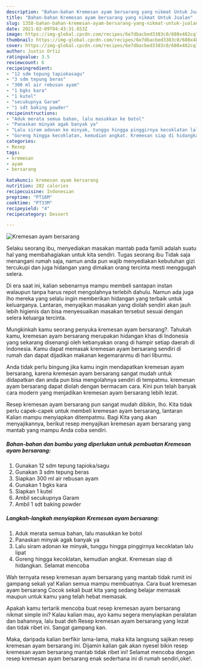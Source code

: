 ```yaml
---
description: "Bahan-bahan Kremesan ayam bersarang yang nikmat Untuk Jualan"
title: "Bahan-bahan Kremesan ayam bersarang yang nikmat Untuk Jualan"
slug: 1358-bahan-bahan-kremesan-ayam-bersarang-yang-nikmat-untuk-jualan
date: 2021-02-09T04:43:31.653Z
image: https://img-global.cpcdn.com/recipes/6e7dbacbed3383c0/680x482cq70/kremesan-ayam-bersarang-foto-resep-utama.jpg
thumbnail: https://img-global.cpcdn.com/recipes/6e7dbacbed3383c0/680x482cq70/kremesan-ayam-bersarang-foto-resep-utama.jpg
cover: https://img-global.cpcdn.com/recipes/6e7dbacbed3383c0/680x482cq70/kremesan-ayam-bersarang-foto-resep-utama.jpg
author: Justin Ortiz
ratingvalue: 3.5
reviewcount: 6
recipeingredient:
- "12 sdm tepung tapiokasagu"
- "3 sdm tepung beras"
- "300 ml air rebusan ayam"
- "1 bgks kara"
- "1 kutel"
- "secukupnya Garam"
- "1 sdt baking powder"
recipeinstructions:
- "Aduk merata semua bahan, lalu masukkan ke botol"
- "Panaskan minyak agak banyak ya"
- "Lalu siram adonan ke minyak, tunggu hingga pinggirnya kecoklatan lalu lipat"
- "Goreng hingga kecoklatan, kemudian angkat. Kremesan siap di hidangkan. Selamat mencoba"
categories:
- Resep
tags:
- kremesan
- ayam
- bersarang

katakunci: kremesan ayam bersarang 
nutrition: 282 calories
recipecuisine: Indonesian
preptime: "PT16M"
cooktime: "PT33M"
recipeyield: "4"
recipecategory: Dessert

---
```



![Kremesan ayam bersarang](https://img-global.cpcdn.com/recipes/6e7dbacbed3383c0/680x482cq70/kremesan-ayam-bersarang-foto-resep-utama.jpg)

Selaku seorang ibu, menyediakan masakan mantab pada famili adalah suatu hal yang membahagiakan untuk kita sendiri. Tugas seorang ibu Tidak saja menangani rumah saja, namun anda pun wajib menyediakan kebutuhan gizi tercukupi dan juga hidangan yang dimakan orang tercinta mesti menggugah selera.

Di era  saat ini, kalian sebenarnya mampu membeli santapan instan walaupun tanpa harus repot mengolahnya terlebih dahulu. Namun ada juga lho mereka yang selalu ingin memberikan hidangan yang terbaik untuk keluarganya. Lantaran, menyajikan masakan yang diolah sendiri akan jauh lebih higienis dan bisa menyesuaikan masakan tersebut sesuai dengan selera keluarga tercinta. 



Mungkinkah kamu seorang penyuka kremesan ayam bersarang?. Tahukah kamu, kremesan ayam bersarang merupakan hidangan khas di Indonesia yang sekarang disenangi oleh kebanyakan orang di hampir setiap daerah di Indonesia. Kamu dapat memasak kremesan ayam bersarang sendiri di rumah dan dapat dijadikan makanan kegemaranmu di hari liburmu.

Anda tidak perlu bingung jika kamu ingin mendapatkan kremesan ayam bersarang, karena kremesan ayam bersarang sangat mudah untuk didapatkan dan anda pun bisa mengolahnya sendiri di tempatmu. kremesan ayam bersarang dapat diolah dengan bermacam cara. Kini pun telah banyak cara modern yang menjadikan kremesan ayam bersarang lebih lezat.

Resep kremesan ayam bersarang pun sangat mudah dibikin, lho. Kita tidak perlu capek-capek untuk membeli kremesan ayam bersarang, lantaran Kalian mampu menyiapkan ditempatmu. Bagi Kita yang akan menyajikannya, berikut resep menyajikan kremesan ayam bersarang yang mantab yang mampu Anda coba sendiri.

<!--inarticleads1-->

##### Bahan-bahan dan bumbu yang diperlukan untuk pembuatan Kremesan ayam bersarang:

1. Gunakan 12 sdm tepung tapioka/sagu
1. Gunakan 3 sdm tepung beras
1. Siapkan 300 ml air rebusan ayam
1. Gunakan 1 bgks kara
1. Siapkan 1 kutel
1. Ambil secukupnya Garam
1. Ambil 1 sdt baking powder




<!--inarticleads2-->

##### Langkah-langkah menyiapkan Kremesan ayam bersarang:

1. Aduk merata semua bahan, lalu masukkan ke botol
1. Panaskan minyak agak banyak ya
1. Lalu siram adonan ke minyak, tunggu hingga pinggirnya kecoklatan lalu lipat
1. Goreng hingga kecoklatan, kemudian angkat. Kremesan siap di hidangkan. Selamat mencoba




Wah ternyata resep kremesan ayam bersarang yang mantab tidak rumit ini gampang sekali ya! Kalian semua mampu membuatnya. Cara buat kremesan ayam bersarang Cocok sekali buat kita yang sedang belajar memasak maupun untuk kamu yang telah hebat memasak.

Apakah kamu tertarik mencoba buat resep kremesan ayam bersarang nikmat simple ini? Kalau kalian mau, ayo kamu segera menyiapkan peralatan dan bahannya, lalu buat deh Resep kremesan ayam bersarang yang lezat dan tidak ribet ini. Sangat gampang kan. 

Maka, daripada kalian berfikir lama-lama, maka kita langsung sajikan resep kremesan ayam bersarang ini. Dijamin kalian gak akan nyesel bikin resep kremesan ayam bersarang mantab tidak ribet ini! Selamat mencoba dengan resep kremesan ayam bersarang enak sederhana ini di rumah sendiri,oke!.

